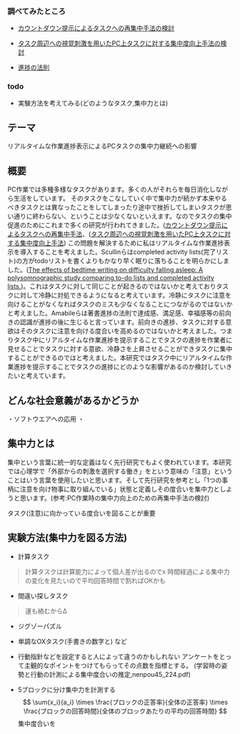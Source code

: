 ### 調べてみたところ
* [カウントダウン提示によるタスクへの再集中手法の検討](https://dl.nkmr-lab.org/papers/322)
* [タスク周辺への視覚刺激を用いたPC上タスクに対する集中度向上手法の検討](https://dl.nkmr-lab.org/papers/333)

* [進捗の法則](
https://books.google.co.jp/books?hl=ja&lr=lang_ja|lang_en&id=7YgGqk3pD3oC&oi=fnd&pg=PP8&dq=The+Progress+Principle,+2011&ots=8mYedT-QDT&sig=gKt9PSpAbv49mapSeq47W_kWpd0#v=onepage&q&f=false)

### todo
<!-- - これまで行われてきた集中力研究について調べる -->
<!-- - なぜ作業進捗表示が集中力につながるか示す(冷静さはいけた) -->
<!-- - この研究の社会的意義について考える -->
<!-- - 研究の概要をきちんと論理立てできるように考える -->
<!-- - whyで問うてみる -->
- 実験方法を考えてみる(どのようなタスク,集中力とは)
<!-- - 冷静、モチベーションがなぜ集中力につながるか -->
<!-- - 注意とは何か -->

## テーマ
リアルタイムな作業進捗表示によるPCタスクの集中力継続への影響

## 概要
PC作業では多種多様なタスクがあります。多くの人がそれらを毎日消化しながら生活をしています。
そのタスクをこなしていく中で集中力が続かず本来やるべきタスクとは異なったことをしてしまったり途中で挫折してしまいタスクが思い通りに終わらない、ということは少なくないといえます。なのでタスクの集中促進のためにこれまで多くの研究が行われてきました。([カウントダウン提示によるタスクへの再集中手法](https://dl.nkmr-lab.org/papers/322)、([タスク周辺への視覚刺激を用いたPC上タスクに対する集中度向上手法](https://dl.nkmr-lab.org/papers/333))
この問題を解決するために私はリアルタイムな作業進捗表示を導入することを考えました。Scullinらはcompleted activity lists(完了リスト)の方がtodoリストを書くよりもかなり早く眠りに落ちることを明らかにしました。([The effects of bedtime writing on difficulty falling asleep: A polysomnographic study comparing to-do lists and completed activity lists.](https://psycnet.apa.org/doiLanding?doi=10.1037%2Fxge0000374))。これはタスクに対して同じことが起きるのではないかと考えておりタスクに対して冷静に対処できるようになると考えています。冷静にタスクに注意を向けることがなくなればタスクのミスも少なくなることにつながるのではないかと考えました。Amabileらは著書進捗の法則で達成感、満足感、幸福感等の前向きの認識が進捗の後に生じると言っています。前向きの進捗、タスクに対する意欲はそのタスクに注意を向ける度合いを高めるのではないかと考えました。つまりタスク中にリアルタイムな作業進捗を提示することでタスクの進捗を作業者に見せることでタスクに対する意欲、冷静さを上昇させることができタスクに集中することができるのではと考えました。本研究ではタスク中にリアルタイムな作業進捗を提示することでタスクの進捗にどのような影響があるのか検討していきたいと考えています。

## どんな社会意義があるかどうか
・ソフトウエアへの応用
・

## 集中力とは
集中という言葉に統一的な定義はなく先行研究でもよく使われています。本研究では心理学で「外部からの刺激を選択する働き」をという意味の「注意」ということはいう言葉を使用したいと思います。そして先行研究を参考とし「1つの事柄に注意を向け物事に取り組んでいる」状態と定義しその度合いを集中力としようと思います。(参考:PC作業時の集中力向上のための再集中手法の検討)

タスク(注意)に向かっている度合いを図ることが重要

## 実験方法(集中力を図る方法)

- 計算タスク
> 計算タスクは計算能力によって個人差が出るのでx
> 時間経過による集中力の変化を見たいので平均回答時間で割ればOKかも
- 間違い探しタスク
> 運も絡むからΔ
- ジグゾーパズル
- 単調なOXタスク(手書きの数字と)
など

- 行動指針などを設定すると人によって違うのかもしれない
アンケートをとって主観的なポイントをつけてもらってその点数を指標とする。
(学習時の姿勢と行動の計測による集中度合いの推定,nenpou45_224.pdf)

- 5ブロックに分け集中力を計測する
$$
\sum{x_i}{a_i} \times \frac{ブロックの正答率}{全体の正答率} \times \frac{ブロックの回答時間}{全体のブロックあたりの平均の回答時間}
$$
集中度合いを